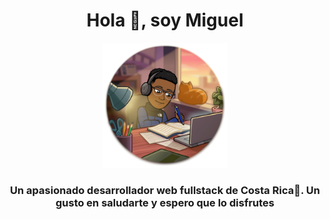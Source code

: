 
 <div id="header" align="center">
        <h1>Hola 👋, soy Miguel</h1>
        <img src="./img/studying.png" alt="" width="200">
        <h3>
           Un apasionado desarrollador web fullstack de Costa Rica🌅. Un gusto en saludarte y espero que lo disfrutes
        </h3>
</div>
<!--
**MiguelA02/MiguelA02** is a ✨ _special_ ✨ repository because its `README.md` (this file) appears on your GitHub profile.

Here are some ideas to get you started:

- 🔭 I’m currently working on ...
- 🌱 I’m currently learning ...
- 👯 I’m looking to collaborate on ...
- 🤔 I’m looking for help with ...
- 💬 Ask me about ...
- 📫 How to reach me: ...
- 😄 Pronouns: ...
- ⚡ Fun fact: ...
-->
